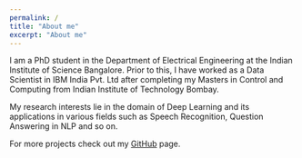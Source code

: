 ```yaml
---
permalink: /
title: "About me"
excerpt: "About me"
---
```


I am a PhD student in the Department of Electrical Engineering at the Indian Institute of Science Bangalore. Prior to this, I have worked as a Data Scientist in IBM India Pvt. Ltd after completing my Masters in Control and Computing from Indian Institute of Technology Bombay.

My research interests lie in the domain of Deep Learning and its applications in various fields such as Speech Recognition, Question Answering in NLP and so on.

For more projects check out my [GitHub]("https://github.com/Soumya-Dutta/") page.
